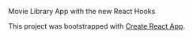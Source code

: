 Movie Library App with the new React Hooks

This project was bootstrapped with [Create React App](https://github.com/facebook/create-react-app).